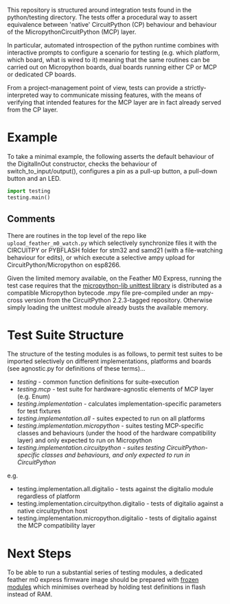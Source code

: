 This repository is structured around integration tests found in the python/testing
directory. The tests offer a procedural way to assert equivalence between 'native' CircuitPython (CP) behaviour and 
behaviour of the MicropythonCircuitPython (MCP) layer.


In particular, automated introspection of the python runtime combines with interactive prompts
to configure a scenario for testing (e.g. which platform, which board, what is wired to it) meaning that 
the same routines can be carried out on Micropython boards, dual boards running either CP or MCP
or dedicated CP boards. 

From a project-management point of view, tests can provide a strictly-interpreted way to 
communicate missing features, with the means of verifying that intended features for the 
MCP layer are in fact already served from the CP layer.

# Example

To take a minimal example, the following asserts the default behaviour of the DigitalInOut 
constructor, checks the behaviour of switch_to_input/output(), configures a pin as a pull-up button, a pull-down button and an LED.

```python
import testing
testing.main()
```

## Comments

There are routines in the top level of the repo like `upload_feather_m0_watch.py` which selectively synchronize files it with the CIRCUITPY or PYBFLASH folder for stm32 and samd21 (with a file-watching behaviour for edits), or which execute a selective ampy upload for CircuitPython/Micropython on esp8266.

Given the limited memory available, on the Feather M0 Express, running the test case requires that 
the [micropython-lib unittest library](https://github.com/micropython/micropython-lib/blob/master/unittest/unittest.py) 
is distributed as a compatible Micropython bytecode .mpy file 
pre-compiled under an mpy-cross version from the CircuitPython 2.2.3-tagged repository. Otherwise
simply loading the unittest module already busts the available memory. 

# Test Suite Structure

The structure of the testing modules is as follows, to permit test suites to be imported selectively
on different implementations, platforms and boards (see agnostic.py for definitions of these terms)...

* _testing_ - common function definitions for suite-execution
* _testing.mcp_ - test suite for hardware-agnostic elements of MCP layer (e.g. Enum)
* _testing.implementation_ - calculates implementation-specific parameters for test fixtures
* _testing.implementation.all_ - suites expected to run on all platforms
* _testing.implementation.micropython_ - suites testing MCP-specific classes and behaviours (under the hood of the hardware compatibility layer) and only 
expected to run on Micropython
* _testing.implementation.circuitpython - suites testing CircuitPython-specific 
classes and behaviours, and only expected to run in CircuitPython_

e.g.
* testing.implementation.all.digitalio - tests against the 
digitalio module regardless of platform
* testing.implementation.circuitpython.digitalio - tests of digitalio against a 
native circuitpython host
* testing.implementation.micropython.digitalio - tests of digitalio against the MCP
compatibility layer


# Next Steps 

To be able to run a substantial series of testing modules, a dedicated 
feather m0 express firmware image should be prepared with [frozen modules](https://learn.adafruit.com/micropython-for-samd21/frozen-modules) which 
minimises overhead by holding test definitions in flash instead of RAM.
